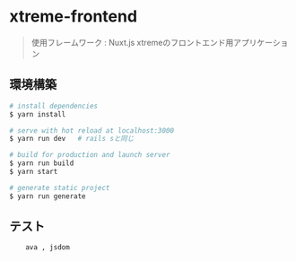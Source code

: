 # xtreme-frontend

> 使用フレームワーク : Nuxt.js
> xtremeのフロントエンド用アプリケーション

## 環境構築

``` bash
# install dependencies
$ yarn install

# serve with hot reload at localhost:3000
$ yarn run dev   # rails sと同じ

# build for production and launch server
$ yarn run build
$ yarn start

# generate static project
$ yarn run generate
```

## テスト
```
	ava , jsdom 
```
